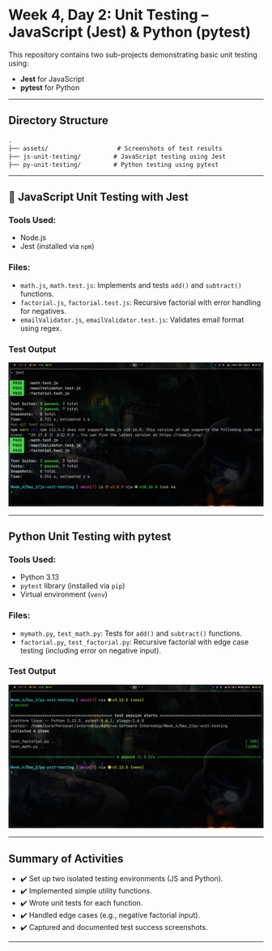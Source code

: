 # Week 4, Day 2: Unit Testing – JavaScript (Jest) & Python (pytest)

This repository contains two sub-projects demonstrating basic unit testing using:

- **Jest** for JavaScript
- **pytest** for Python

---

## Directory Structure

```
.
├── assets/                   # Screenshots of test results
├── js-unit-testing/         # JavaScript testing using Jest
├── py-unit-testing/         # Python testing using pytest
```

---

## 🧪 JavaScript Unit Testing with Jest

### Tools Used:

- Node.js
- Jest (installed via `npm`)

### Files:

- `math.js`, `math.test.js`: Implements and tests `add()` and `subtract()` functions.
- `factorial.js`, `factorial.test.js`: Recursive factorial with error handling for negatives.
- `emailValidator.js`, `emailValidator.test.js`: Validates email format using regex.

### Test Output

![JavaScript Jest Test Screenshot](./assets/js.png)

---

## Python Unit Testing with pytest

### Tools Used:

- Python 3.13
- `pytest` library (installed via `pip`)
- Virtual environment (`venv`)

### Files:

- `mymath.py`, `test_math.py`: Tests for `add()` and `subtract()` functions.
- `factorial.py`, `test_factorial.py`: Recursive factorial with edge case testing (including error on negative input).

### Test Output

![Python pytest Test Screenshot](./assets/py.png)

---

## Summary of Activities

- ✔️ Set up two isolated testing environments (JS and Python).
- ✔️ Implemented simple utility functions.
- ✔️ Wrote unit tests for each function.
- ✔️ Handled edge cases (e.g., negative factorial input).
- ✔️ Captured and documented test success screenshots.

---

